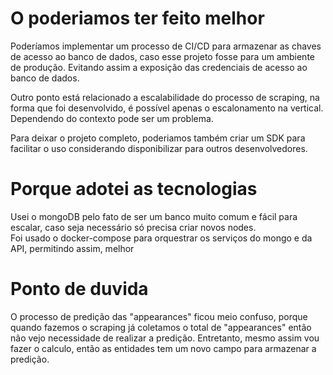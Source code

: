 
# O poderiamos ter feito melhor  
  
Poderíamos implementar um processo de CI/CD para armazenar as chaves de acesso ao banco de dados, caso esse projeto fosse para um ambiente de produção. Evitando assim a exposição das credenciais de acesso ao banco de dados.  
  
Outro ponto está relacionado a escalabilidade do processo de scraping, na forma que foi desenvolvido, é possível apenas o escalonamento na vertical. Dependendo do contexto pode ser um problema.  

Para deixar o projeto completo, poderiamos também criar um SDK para facilitar o uso considerando disponibilizar para outros desenvolvedores.  
  
# Porque adotei as tecnologias 
Usei o mongoDB pelo fato de ser um banco muito comum e fácil para escalar, caso seja necessário só precisa criar novos nodes.  
Foi usado o docker-compose para orquestrar os serviços do mongo e da API, permitindo assim, melhor   
  
# Ponto de duvida  
O processo de predição das "appearances" ficou meio confuso, porque quando fazemos o scraping já coletamos o total de "appearances"  então não vejo necessidade de realizar a predição. Entretanto, mesmo assim vou fazer o calculo, então as entidades tem um novo campo para armazenar a predição.
